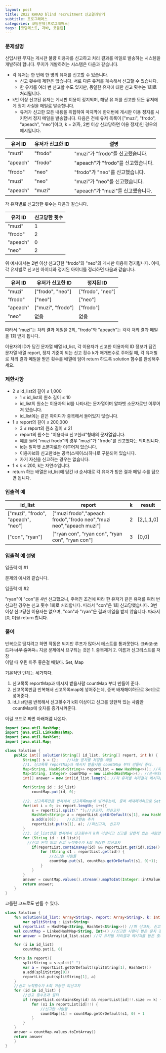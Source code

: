 ```yaml
---
layout: post 
title: 2022 KAKAO blind recruitment 신고결과받기
subtitle: 프로그래머스
categories: 코딩문제[프로그래머스]
tags: [코딩테스트, 자바, 코틀린]
---
```

### 문제설명
신입사원 무지는 게시판 불량 이용자를 신고하고 처리 결과를 메일로 발송하는 시스템을 개발하려 합니다. 무지가 개발하려는 시스템은 다음과 같습니다.

- 각 유저는 한 번에 한 명의 유저를 신고할 수 있습니다.
  - 신고 횟수에 제한은 없습니다. 서로 다른 유저를 계속해서 신고할 수 있습니다.
  - 한 유저를 여러 번 신고할 수도 있지만, 동일한 유저에 대한 신고 횟수는 1회로 처리됩니다.
- k번 이상 신고된 유저는 게시판 이용이 정지되며, 해당 유 저를 신고한 모든 유저에게 정지 사실을 메일로 발송합니다.
  - 유저가 신고한 모든 내용을 취합하여 마지막에 한꺼번에 게시판 이용 정지를 시키면서 정지 메일을 발송합니다.
다음은 전체 유저 목록이 ["muzi", "frodo", "apeach", "neo"]이고, k = 2(즉, 2번 이상 신고당하면 이용 정지)인 경우의 예시입니다.

|유저 ID	|유저가 신고한 ID|	설명|
|---|---|---|
|"muzi"|	"frodo"|	"muzi"가 "frodo"를 신고했습니다.|
|"apeach"|	"frodo"|	"apeach"가 "frodo"를 신고했습니다.|
|"frodo"|	"neo"	|"frodo"가 "neo"를 신고했습니다.|
|"muzi"	|"neo"	|"muzi"가 "neo"를 신고했습니다.|
|"apeach"|	"muzi"|	"apeach"가 "muzi"를 신고했습니다.|

각 유저별로 신고당한 횟수는 다음과 같습니다.

|유저 ID|신고당한 횟수|
|---|---|
|"muzi"|	1|
|"frodo"|	2|
|"apeach"|	0|
|"neo"	|2|

위 예시에서는 2번 이상 신고당한 "frodo"와 "neo"의 게시판 이용이 정지됩니다. 이때, 각 유저별로 신고한 아이디와 정지된 아이디를 정리하면 다음과 같습니다.

|유저 ID	|유저가 신고한 ID|	정지된 ID|
|---|---|---|
|"muzi"|	["frodo", "neo"]|	["frodo", "neo"]|
|"frodo"|	["neo"]	|["neo"]|
|"apeach"|	["muzi", "frodo"]|	["frodo"]|
|"neo"	|없음	|없음|

따라서 "muzi"는 처리 결과 메일을 2회, "frodo"와 "apeach"는 각각 처리 결과 메일을 1회 받게 됩니다.

이용자의 ID가 담긴 문자열 배열 id_list, 각 이용자가 신고한 이용자의 ID 정보가 담긴 문자열 배열 report, 정지 기준이 되는 신고 횟수 k가 매개변수로 주어질 때, 각 유저별로 처리 결과 메일을 받은 횟수를 배열에 담아 return 하도록 solution 함수를 완성해주세요.

### 제한사항

- 2 ≤ id_list의 길이 ≤ 1,000
  - 1 ≤ id_list의 원소 길이 ≤ 10
  - id_list의 원소는 이용자의 id를 나타내는 문자열이며 알파벳 소문자로만 이루어져 있습니다.
  - id_list에는 같은 아이디가 중복해서 들어있지 않습니다.
- 1 ≤ report의 길이 ≤ 200,000
  - 3 ≤ report의 원소 길이 ≤ 21
  - report의 원소는 "이용자id 신고한id"형태의 문자열입니다.
  - 예를 들어 "muzi frodo"의 경우 "muzi"가 "frodo"를 신고했다는 의미입니다.
  - id는 알파벳 소문자로만 이루어져 있습니다.
  - 이용자id와 신고한id는 공백(스페이스)하나로 구분되어 있습니다.
  - 자기 자신을 신고하는 경우는 없습니다.
- 1 ≤ k ≤ 200, k는 자연수입니다.
- return 하는 배열은 id_list에 담긴 id 순서대로 각 유저가 받은 결과 메일 수를 담으면 됩니다.

### 입출력 예 

|id_list| 	report                                                                         | 	k  | 	result |
|---|---------------------------------------------------------------------------------|-----|---------|
|["muzi", "frodo", "apeach", "neo"]| 	["muzi frodo","apeach frodo","frodo neo","muzi neo","apeach muzi"]	| 2   | 	[2,1,1,0] |
|["con", "ryan"]	| ["ryan con", "ryan con", "ryan con", "ryan con"]	| 3   | 	[0,0]  |

### 입출력 예 설명

입출력 예 #1

문제의 예시와 같습니다.

입출력 예 #2

"ryan"이 "con"을 4번 신고했으나, 주어진 조건에 따라 한 유저가 같은 유저를 여러 번 신고한 경우는 신고 횟수 1회로 처리합니다. 따라서 "con"은 1회 신고당했습니다. 3번 이상 신고당한 이용자는 없으며, "con"과 "ryan"은 결과 메일을 받지 않습니다. 따라서 [0, 0]을 return 합니다.

### 풀이

반복으로 땡치려고 하면 작동은 되지만 루프가 많아서 테스트를 통과못한다. ~~그리고 코드가 너무 길어져..~~
지금 문제에서 요구되는 것은 1. 중복제거 2. 이름과 신고리스트를 저장   
이럴 때 우린 아주 좋은걸 배웠다. Set, Map

기본적인 단계는 세가지다.
1. 신고목록 reportMap과 메시지 받을사람 countMap 부터 만들어 준다.
2. 신고목록만큼 반복해서 신고목록map에 넣어주는데, 중복 배재해야하므로 Set으로 넣어준다.
3. id_list만큼 반복해서 신고횟수가 k회 이상이고 신고를 당한적 있는 사람만 countMap에 숫자를 증가시켜준다.

이걸 코드로 짜면 아래처럼 나온다.
```java
import java.util.HashMap;
import java.util.LinkedHashMap;
import java.util.HashSet;
import java.util.Map;

class Solution {
    public int[] solution(String[] id_list, String[] report, int k) {
        String[] s = {};    //나눌 문자를 저장할 배열
        //1. 신고목록 reportMap과 메시지 받을사람 countMap 부터 만들어 준다.
        Map<String, HashSet<String>> reportList = new HashMap<>(); //피 신고자, 신고자
        Map<String, Integer> countMap = new LinkedHashMap<>(); //순서대로 나오는 맵
        int[] answer = new int[id_list.length]; //각 유저별 처리결과 메시지를 받은 횟수

        for(String id : id_list)
            countMap.put(id, 0);
        
        //2. 신고목록만큼 반복해서 신고목록map에 넣어주는데, 중복 배재해야하므로 Set으로 넣어준다.
        for(int i = 0; i< report.length; i++){
            s = report[i].split(" ");//신고자, 피신고자
            HashSet<String> a = reportList.getOrDefault(s[1], new HashSet<>()); //신고한놈 집합
            a.add(s[0]);    //신고한놈 추가
            reportList.put(s[1], a); //피신고자, 신고자
        }
        //3. id_list만큼 반복해서 신고횟수가 k회 이상이고 신고를 당한적 있는 사람만 countMap에 숫자를 증가시켜준다.
        for (String id : id_list){
          //신고 된적 있고 신고 누적횟수가 k회 이상인 피신고자
            if(reportList.containsKey(id) && reportList.get(id).size() >= k) {
                for (String s1 : reportList.get(id)) {
                    //신고한 사람들
                    countMap.put(s1, countMap.getOrDefault(s1, 0)+1);
                }
            }
        }
        answer = countMap.values().stream().mapToInt(Integer::intValue).toArray();
        return answer;
    }
}
```

코틀린 코드로도 만들 수 있다.

```kotlin
class Solution {
    fun solution(id_list: Array<String>, report: Array<String>, k: Int): IntArray {
        var splitString : List<String>
    val reportList = HashMap<String, HashSet<String>>() //피 신고자, 신고자
    val countMap = LinkedHashMap<String, Int>() //신고한 사람이 받은 문자 갯수
    var answer = IntArray(id_list.size) //각 유저별 처리결과 메시지를 받은 횟수

    for (i in id_list)
        countMap.put(i, 0)

    for(s in report){
        splitString = s.split(" ")
        var a = reportList.getOrDefault(splitString[1], HashSet())
        a.add(splitString[0])
        reportList.put(splitString[1], a)
    }
    //신고 누적횟수가 k회 이상인 피신고자
    for (id in id_list) {
        //신고 횟수초과 필터
        if (reportList.containsKey(id) && reportList[id]!!.size >= k) {
            for (s1 in reportList[id]!!) {
                //신고한 사람들
                countMap[s1] = countMap.getOrDefault(s1, 0) + 1
            }
        }
    }
    answer = countMap.values.toIntArray()
    return answer
    }
}
```

